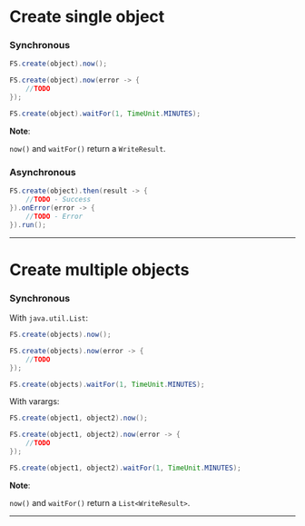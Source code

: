 # Create single object

### Synchronous

```java 
FS.create(object).now();
```

```java
FS.create(object).now(error -> {
    //TODO
});
```

```java
FS.create(object).waitFor(1, TimeUnit.MINUTES);
```

**Note**:

``now()`` and ``waitFor()`` return a ``WriteResult``.

### Asynchronous

```java
FS.create(object).then(result -> {
    //TODO - Success
}).onError(error -> {
    //TODO - Error
}).run();
```

---

# Create multiple objects

### Synchronous

With ``java.util.List``:

```java
FS.create(objects).now();
```

```java
FS.create(objects).now(error -> {
    //TODO
});
```

```java
FS.create(objects).waitFor(1, TimeUnit.MINUTES);
```

With varargs:

```java
FS.create(object1, object2).now();
```

```java
FS.create(object1, object2).now(error -> {
    //TODO
});
```

```java
FS.create(object1, object2).waitFor(1, TimeUnit.MINUTES);
```

**Note**:

``now()`` and ``waitFor()`` return a ``List<WriteResult>``.

---
